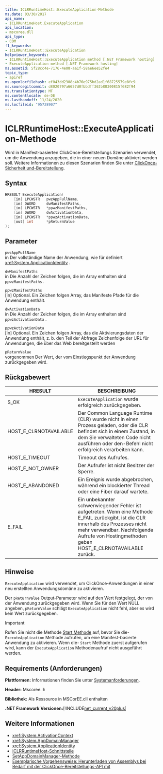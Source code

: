 ```yaml
---
title: ICLRRuntimeHost::ExecuteApplication-Methode
ms.date: 03/30/2017
api_name:
- ICLRRuntimeHost.ExecuteApplication
api_location:
- mscoree.dll
api_type:
- COM
f1_keywords:
- ICLRRuntimeHost::ExecuteApplication
helpviewer_keywords:
- ICLRRuntimeHost::ExecuteApplication method [.NET Framework hosting]
- ExecuteApplication method [.NET Framework hosting]
ms.assetid: 5f28cc4e-7176-4e00-aa1f-58ae6ee52fe4
topic_type:
- apiref
ms.openlocfilehash: ef043dd2308c4b76e975bd2ad1f68725579e8fc9
ms.sourcegitcommit: d8020797a6657d0fbbdff362b80300815f682f94
ms.translationtype: MT
ms.contentlocale: de-DE
ms.lasthandoff: 11/24/2020
ms.locfileid: "95728907"
---
```

# <a name="iclrruntimehostexecuteapplication-method"></a>ICLRRuntimeHost::ExecuteApplication-Methode

Wird in Manifest-basierten ClickOnce-Bereitstellungs Szenarien verwendet, um die Anwendung anzugeben, die in einer neuen Domäne aktiviert werden soll. Weitere Informationen zu diesen Szenarien finden Sie unter [ClickOnce-Sicherheit und-Bereitstellung](/visualstudio/deployment/clickonce-security-and-deployment).  
  
## <a name="syntax"></a>Syntax  
  
```cpp  
HRESULT ExecuteApplication(  
    [in] LPCWSTR   pwzAppFullName,  
    [in] DWORD     dwManifestPaths,  
    [in] LPCWSTR   *ppwzManifestPaths,  
    [in] DWORD     dwActivationData,  
    [in] LPCWSTR   *ppwzActivationData,  
    [out] int      *pReturnValue  
);  
```  
  
## <a name="parameters"></a>Parameter  

 `pwzAppFullName`  
 in Der vollständige Name der Anwendung, wie für definiert <xref:System.ApplicationIdentity> .  
  
 `dwManifestPaths`  
 in Die Anzahl der Zeichen folgen, die im Array enthalten sind `ppwzManifestPaths` .  
  
 `ppwzManifestPaths`  
 [in] Optional. Ein Zeichen folgen Array, das Manifeste Pfade für die Anwendung enthält.  
  
 `dwActivationData`  
 in Die Anzahl der Zeichen folgen, die im Array enthalten sind `ppwzActivationData` .  
  
 `ppwzActivationData`  
 [in] Optional. Ein Zeichen folgen Array, das die Aktivierungsdaten der Anwendung enthält, z. b. den Teil der Abfrage Zeichenfolge der URL für Anwendungen, die über das Web bereitgestellt werden  
  
 `pReturnValue`  
 vorgenommen Der Wert, der vom Einstiegspunkt der Anwendung zurückgegeben wird.  
  
## <a name="return-value"></a>Rückgabewert  
  
|HRESULT|BESCHREIBUNG|  
|-------------|-----------------|  
|S_OK|`ExecuteApplication` wurde erfolgreich zurückgegeben.|  
|HOST_E_CLRNOTAVAILABLE|Der Common Language Runtime (CLR) wurde nicht in einen Prozess geladen, oder die CLR befindet sich in einem Zustand, in dem Sie verwalteten Code nicht ausführen oder den-Befehl nicht erfolgreich verarbeiten kann.|  
|HOST_E_TIMEOUT|Timeout des Aufrufes.|  
|HOST_E_NOT_OWNER|Der Aufrufer ist nicht Besitzer der Sperre.|  
|HOST_E_ABANDONED|Ein Ereignis wurde abgebrochen, während ein blockierter Thread oder eine Fiber darauf wartete.|  
|E_FAIL|Ein unbekannter schwerwiegender Fehler ist aufgetreten. Wenn eine Methode E_FAIL zurückgibt, ist die CLR innerhalb des Prozesses nicht mehr verwendbar. Nachfolgende Aufrufe von Hostingmethoden geben HOST_E_CLRNOTAVAILABLE zurück.|  
  
## <a name="remarks"></a>Hinweise  

 `ExecuteApplication` wird verwendet, um ClickOnce-Anwendungen in einer neu erstellten Anwendungsdomäne zu aktivieren.  
  
 Der `pReturnValue` Output-Parameter wird auf den Wert festgelegt, der von der Anwendung zurückgegeben wird. Wenn Sie für den Wert NULL angeben, `pReturnValue` schlägt `ExecuteApplication` nicht fehl, aber es wird kein Wert zurückgegeben.  
  
> [!IMPORTANT]
> Rufen Sie nicht die Methode [Start Methode](iclrruntimehost-start-method.md) auf, bevor Sie die- `ExecuteApplication` Methode aufrufen, um eine Manifest-basierte Anwendung zu aktivieren. Wenn die- `Start` Methode zuerst aufgerufen wird, kann der `ExecuteApplication` Methodenaufruf nicht ausgeführt werden.  
  
## <a name="requirements"></a>Requirements (Anforderungen)  

 **Plattformen:** Informationen finden Sie unter [Systemanforderungen](../../get-started/system-requirements.md).  
  
 **Header:** Mscoree. h  
  
 **Bibliothek:** Als Ressource in MSCorEE.dll enthalten  
  
 **.NET Framework Versionen:**[!INCLUDE[net_current_v20plus](../../../../includes/net-current-v20plus-md.md)]  
  
## <a name="see-also"></a>Weitere Informationen

- <xref:System.ActivationContext>
- <xref:System.AppDomainManager>
- <xref:System.ApplicationIdentity>
- [ICLRRuntimeHost-Schnittstelle](iclrruntimehost-interface.md)
- [SetAppDomainManager-Methode](ihostcontrol-setappdomainmanager-method.md)
- [Exemplarische Vorgehensweise: Herunterladen von Assemblys bei Bedarf mit der ClickOnce-Bereitstellungs-API mit](/visualstudio/deployment/walkthrough-downloading-assemblies-on-demand-with-the-clickonce-deployment-api-using-the-designer)
